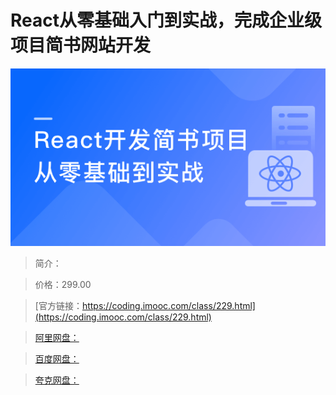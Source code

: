 # React从零基础入门到实战，完成企业级项目简书网站开发

![img](../../assets/5fd18a6309d8158105400304.png)

> 简介：

> 价格：299.00

> [官方链接：https://coding.imooc.com/class/229.html](https://coding.imooc.com/class/229.html)

> [阿里网盘：]()

> [百度网盘：]()

> [夸克网盘：]()
